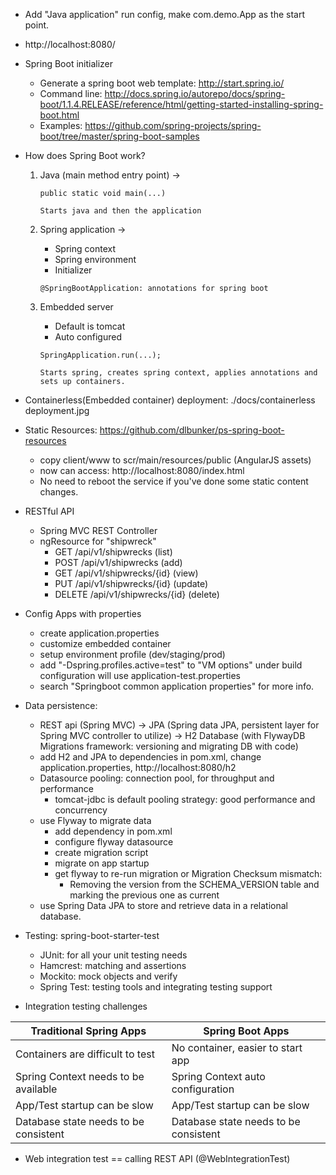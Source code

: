 * Add "Java application" run config, make com.demo.App as the start point.
* http://localhost:8080/
* Spring Boot initializer
    * Generate a spring boot web template: http://start.spring.io/
    * Command line: http://docs.spring.io/autorepo/docs/spring-boot/1.1.4.RELEASE/reference/html/getting-started-installing-spring-boot.html
    * Examples: https://github.com/spring-projects/spring-boot/tree/master/spring-boot-samples
* How does Spring Boot work?
    1. Java (main method entry point) ->

        ```
        public static void main(...)

        Starts java and then the application
        ```

    2. Spring application ->
        * Spring context
        * Spring environment
        * Initializer

        ```
        @SpringBootApplication: annotations for spring boot
        ```

    3. Embedded server
        * Default is tomcat
        * Auto configured

        ```
        SpringApplication.run(...);

        Starts spring, creates spring context, applies annotations and sets up containers.
        ```

* Containerless(Embedded container) deployment: ./docs/containerless deployment.jpg
* Static Resources: https://github.com/dlbunker/ps-spring-boot-resources
    * copy client/www to scr/main/resources/public (AngularJS assets)
    * now can access: http://localhost:8080/index.html
    * No need to reboot the service if you've done some static content changes.
* RESTful API
    * Spring MVC REST Controller
    * ngResource for "shipwreck"
        - GET /api/v1/shipwrecks (list)
        - POST /api/v1/shipwrecks (add)
        - GET /api/v1/shipwrecks/{id} (view)
        - PUT /api/v1/shipwrecks/{id} (update)
        - DELETE /api/v1/shipwrecks/{id} (delete)
* Config Apps with properties
    * create application.properties
    * customize embedded container
    * setup environment profile (dev/staging/prod)
    * add "-Dspring.profiles.active=test" to "VM options" under build configuration will use application-test.properties
    * search "Springboot common application properties" for more info.
* Data persistence:
    * REST api (Spring MVC) ->
        JPA (Spring data JPA, persistent layer for Spring MVC controller to utilize) ->
        H2 Database (with FlywayDB Migrations framework: versioning and migrating DB with code)
    * add H2 and JPA to dependencies in pom.xml, change application.properties, http://localhost:8080/h2
    * Datasource pooling: connection pool, for throughput and performance
        * tomcat-jdbc is default pooling strategy: good performance and concurrency
    * use Flyway to migrate data
        * add dependency in pom.xml
        * configure flyway datasource
        * create migration script
        * migrate on app startup
        * get flyway to re-run migration or Migration Checksum mismatch:
            * Removing the version from the SCHEMA_VERSION table and marking the previous one as current
    * use Spring Data JPA to store and retrieve data in a relational database.
* Testing: spring-boot-starter-test
    * JUnit: for all your unit testing needs
    * Hamcrest: matching and assertions
    * Mockito: mock objects and verify
    * Spring Test: testing tools and integrating testing support
* Integration testing challenges

Traditional Spring Apps               | Spring Boot Apps
------------------------------------- | -------------------------
Containers are difficult to test      | No container, easier to start app
Spring Context needs to be available  | Spring Context auto configuration
App/Test startup can be slow          | App/Test startup can be slow
Database state needs to be consistent | Database state needs to be consistent

* Web integration test == calling REST API (@WebIntegrationTest)
